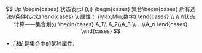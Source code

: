 
$$
Dp \begin{cases}  状态表示F(i,j) \begin{cases} 集合\begin{cases} 所有选法\\条件(定义) \end{cases} \\ 属性： {Max,Min,数字} \end{cases} \\ \\  \\状态计算——集合划分 \begin{cases} A_1\\ A_2\\A_3 \\... \\A_n \end{cases}  \end{cases}
$$



* *i* 和*j* 是集合中的某种属性.

